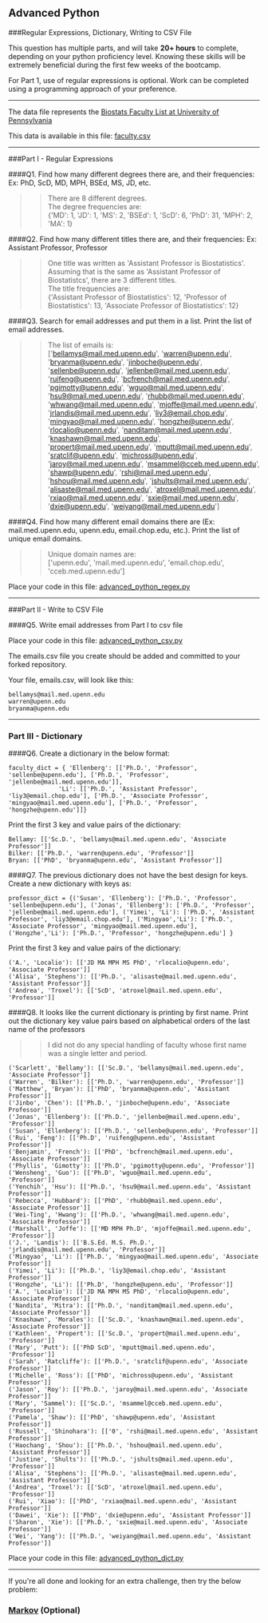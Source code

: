 ## Advanced Python    

###Regular Expressions, Dictionary, Writing to CSV File  

This question has multiple parts, and will take **20+ hours** to complete, depending on your python proficiency level.  Knowing these skills will be extremely beneficial during the first few weeks of the bootcamp.

For Part 1, use of regular expressions is optional.  Work can be completed using a programming approach of your preference. 

---

The data file represents the [Biostats Faculty List at University of Pennsylvania](http://www.med.upenn.edu/cceb/biostat/faculty.shtml)

This data is available in this file:  [faculty.csv](python/faculty.csv)

--- 

###Part I - Regular Expressions  


####Q1. Find how many different degrees there are, and their frequencies: Ex:  PhD, ScD, MD, MPH, BSEd, MS, JD, etc.

>> There are 8 different degrees.  
>> The degree frequencies are:  
 {'MD': 1, 'JD': 1, 'MS': 2, 'BSEd': 1, 'ScD': 6, 'PhD': 31, 'MPH': 2, 'MA': 1}

####Q2. Find how many different titles there are, and their frequencies:  Ex:  Assistant Professor, Professor

>> One title was written as 'Assistant Professor is Biostatistics'. Assuming that is the same as 'Assistant Professor of  Biostatistcs', there are 3 different titles.  
>> The title frequencies are:  
{'Assistant Professor of Biostatistics': 12, 'Professor of Biostatistics': 13, 'Associate Professor of Biostatistics': 12}


####Q3. Search for email addresses and put them in a list.  Print the list of email addresses.

>> The list of emails is:  
>> ['bellamys@mail.med.upenn.edu', 'warren@upenn.edu', 'bryanma@upenn.edu', 'jinboche@upenn.edu', 'sellenbe@upenn.edu', 'jellenbe@mail.med.upenn.edu', 'ruifeng@upenn.edu', 'bcfrench@mail.med.upenn.edu', 'pgimotty@upenn.edu', 'wguo@mail.med.upenn.edu', 'hsu9@mail.med.upenn.edu', 'rhubb@mail.med.upenn.edu', 'whwang@mail.med.upenn.edu', 'mjoffe@mail.med.upenn.edu', 'jrlandis@mail.med.upenn.edu', 'liy3@email.chop.edu', 'mingyao@mail.med.upenn.edu', 'hongzhe@upenn.edu', 'rlocalio@upenn.edu', 'nanditam@mail.med.upenn.edu', 'knashawn@mail.med.upenn.edu', 'propert@mail.med.upenn.edu', 'mputt@mail.med.upenn.edu', 'sratclif@upenn.edu', 'michross@upenn.edu', 'jaroy@mail.med.upenn.edu', 'msammel@cceb.med.upenn.edu', 'shawp@upenn.edu', 'rshi@mail.med.upenn.edu', 'hshou@mail.med.upenn.edu', 'jshults@mail.med.upenn.edu', 'alisaste@mail.med.upenn.edu', 'atroxel@mail.med.upenn.edu', 'rxiao@mail.med.upenn.edu', 'sxie@mail.med.upenn.edu', 'dxie@upenn.edu', 'weiyang@mail.med.upenn.edu']

####Q4. Find how many different email domains there are (Ex:  mail.med.upenn.edu, upenn.edu, email.chop.edu, etc.).  Print the list of unique email domains.

>> Unique domain names are:  
>> ['upenn.edu', 'mail.med.upenn.edu', 'email.chop.edu', 'cceb.med.upenn.edu']

Place your code in this file: [advanced_python_regex.py](python/advanced_python_regex.py)

---

###Part II - Write to CSV File

####Q5.  Write email addresses from Part I to csv file

Place your code in this file: [advanced_python_csv.py](python/advanced_python_csv.py)

The emails.csv file you create should be added and committed to your forked repository.

Your file, emails.csv, will look like this:
```
bellamys@mail.med.upenn.edu
warren@upenn.edu
bryanma@upenn.edu
```

---

### Part III - Dictionary

####Q6.  Create a dictionary in the below format:
```
faculty_dict = { 'Ellenberg': [['Ph.D.', 'Professor', 'sellenbe@upenn.edu'], ['Ph.D.', 'Professor', 'jellenbe@mail.med.upenn.edu']],
              'Li': [['Ph.D.', 'Assistant Professor', 'liy3@email.chop.edu'], ['Ph.D.', 'Associate Professor', 'mingyao@mail.med.upenn.edu'], ['Ph.D.', 'Professor', 'hongzhe@upenn.edu']]}
```
Print the first 3 key and value pairs of the dictionary:
```
Bellamy: [['Sc.D.', 'bellamys@mail.med.upenn.edu', 'Associate Professor']]
Bilker: [['Ph.D.', 'warren@upenn.edu', 'Professor']]
Bryan: [['PhD', 'bryanma@upenn.edu', 'Assistant Professor']]
```
####Q7.  The previous dictionary does not have the best design for keys.  Create a new dictionary with keys as:

```
professor_dict = {('Susan', 'Ellenberg'): ['Ph.D.', 'Professor', 'sellenbe@upenn.edu'], ('Jonas', 'Ellenberg'): ['Ph.D.', 'Professor', 'jellenbe@mail.med.upenn.edu'], ('Yimei', 'Li'): ['Ph.D.', 'Assistant Professor', 'liy3@email.chop.edu'], ('Mingyao','Li'): ['Ph.D.', 'Associate Professor', 'mingyao@mail.med.upenn.edu'], ('Hongzhe','Li'): ['Ph.D.', 'Professor', 'hongzhe@upenn.edu'] }
```

Print the first 3 key and value pairs of the dictionary:
```
('A.', 'Localio'): [['JD MA MPH MS PhD', 'rlocalio@upenn.edu', 'Associate Professor']]  
('Alisa', 'Stephens'): [['Ph.D.', 'alisaste@mail.med.upenn.edu', 'Assistant Professor']]  
('Andrea', 'Troxel'): [['ScD', 'atroxel@mail.med.upenn.edu', 'Professor']]
```
####Q8.  It looks like the current dictionary is printing by first name.  Print out the dictionary key value pairs based on alphabetical orders of the last name of the professors  
>> I did not do any special handling of faculty whose first name was a single letter and period.  
```
('Scarlett', 'Bellamy'): [['Sc.D.', 'bellamys@mail.med.upenn.edu', 'Associate Professor']]
('Warren', 'Bilker'): [['Ph.D.', 'warren@upenn.edu', 'Professor']]
('Matthew', 'Bryan'): [['PhD', 'bryanma@upenn.edu', 'Assistant Professor']]
('Jinbo', 'Chen'): [['Ph.D.', 'jinboche@upenn.edu', 'Associate Professor']]
('Jonas', 'Ellenberg'): [['Ph.D.', 'jellenbe@mail.med.upenn.edu', 'Professor']]
('Susan', 'Ellenberg'): [['Ph.D.', 'sellenbe@upenn.edu', 'Professor']]
('Rui', 'Feng'): [['Ph.D', 'ruifeng@upenn.edu', 'Assistant Professor']]
('Benjamin', 'French'): [['PhD', 'bcfrench@mail.med.upenn.edu', 'Associate Professor']]
('Phyllis', 'Gimotty'): [['Ph.D', 'pgimotty@upenn.edu', 'Professor']]
('Wensheng', 'Guo'): [['Ph.D', 'wguo@mail.med.upenn.edu', 'Professor']]
('Yenchih', 'Hsu'): [['Ph.D.', 'hsu9@mail.med.upenn.edu', 'Assistant Professor']]
('Rebecca', 'Hubbard'): [['PhD', 'rhubb@mail.med.upenn.edu', 'Associate Professor']]
('Wei-Ting', 'Hwang'): [['Ph.D.', 'whwang@mail.med.upenn.edu', 'Associate Professor']]
('Marshall', 'Joffe'): [['MD MPH Ph.D', 'mjoffe@mail.med.upenn.edu', 'Professor']]
('J.', 'Landis'): [['B.S.Ed. M.S. Ph.D.', 'jrlandis@mail.med.upenn.edu', 'Professor']]
('Mingyao', 'Li'): [['Ph.D.', 'mingyao@mail.med.upenn.edu', 'Associate Professor']]
('Yimei', 'Li'): [['Ph.D.', 'liy3@email.chop.edu', 'Assistant Professor']]
('Hongzhe', 'Li'): [['Ph.D', 'hongzhe@upenn.edu', 'Professor']]
('A.', 'Localio'): [['JD MA MPH MS PhD', 'rlocalio@upenn.edu', 'Associate Professor']]
('Nandita', 'Mitra'): [['Ph.D.', 'nanditam@mail.med.upenn.edu', 'Associate Professor']]
('Knashawn', 'Morales'): [['Sc.D.', 'knashawn@mail.med.upenn.edu', 'Associate Professor']]
('Kathleen', 'Propert'): [['Sc.D.', 'propert@mail.med.upenn.edu', 'Professor']]
('Mary', 'Putt'): [['PhD ScD', 'mputt@mail.med.upenn.edu', 'Professor']]
('Sarah', 'Ratcliffe'): [['Ph.D.', 'sratclif@upenn.edu', 'Associate Professor']]
('Michelle', 'Ross'): [['PhD', 'michross@upenn.edu', 'Assistant Professor']]
('Jason', 'Roy'): [['Ph.D.', 'jaroy@mail.med.upenn.edu', 'Associate Professor']]
('Mary', 'Sammel'): [['Sc.D.', 'msammel@cceb.med.upenn.edu', 'Professor']]
('Pamela', 'Shaw'): [['PhD', 'shawp@upenn.edu', 'Assistant Professor']]
('Russell', 'Shinohara'): [['0', 'rshi@mail.med.upenn.edu', 'Assistant Professor']]
('Haochang', 'Shou'): [['Ph.D.', 'hshou@mail.med.upenn.edu', 'Assistant Professor']]
('Justine', 'Shults'): [['Ph.D.', 'jshults@mail.med.upenn.edu', 'Professor']]
('Alisa', 'Stephens'): [['Ph.D.', 'alisaste@mail.med.upenn.edu', 'Assistant Professor']]
('Andrea', 'Troxel'): [['ScD', 'atroxel@mail.med.upenn.edu', 'Professor']]
('Rui', 'Xiao'): [['PhD', 'rxiao@mail.med.upenn.edu', 'Assistant Professor']]
('Dawei', 'Xie'): [['PhD', 'dxie@upenn.edu', 'Assistant Professor']]
('Sharon', 'Xie'): [['Ph.D.', 'sxie@mail.med.upenn.edu', 'Associate Professor']]
('Wei', 'Yang'): [['Ph.D.', 'weiyang@mail.med.upenn.edu', 'Assistant Professor']]
```
Place your code in this file: [advanced_python_dict.py](python/advanced_python_dict.py)

--- 

If you're all done and looking for an extra challenge, then try the below problem:  

### [Markov](python/markov.py) (Optional)

